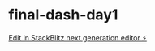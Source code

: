 # final-dash-day1

[Edit in StackBlitz next generation editor ⚡️](https://stackblitz.com/~/github.com/mayaswap/final-dash-day1)